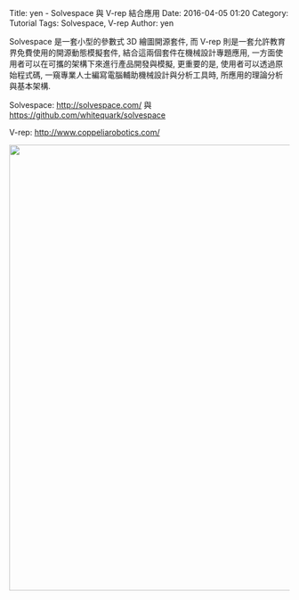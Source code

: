 Title: yen - Solvespace 與 V-rep 結合應用
Date: 2016-04-05 01:20
Category: Tutorial
Tags: Solvespace, V-rep
Author: yen

Solvespace 是一套小型的參數式 3D 繪圖開源套件, 而 V-rep 則是一套允許教育界免費使用的開源動態模擬套件, 結合這兩個套件在機械設計專題應用, 一方面使用者可以在可攜的架構下來進行產品開發與模擬, 更重要的是, 使用者可以透過原始程式碼, 一窺專業人士編寫電腦輔助機械設計與分析工具時, 所應用的理論分析與基本架構.

<!-- PELICAN_END_SUMMARY -->

Solvespace: <a href="http://solvespace.com/">http://solvespace.com/</a> 與 <a href="https://github.com/whitequark/solvespace">https://github.com/whitequark/solvespace</a>

V-rep: <a href="http://www.coppeliarobotics.com/">http://www.coppeliarobotics.com/</a>

<img src="http://coursemdetw.github.io/project_site_files/files/2016spring/solvespace_v-rep.png" width="800" />